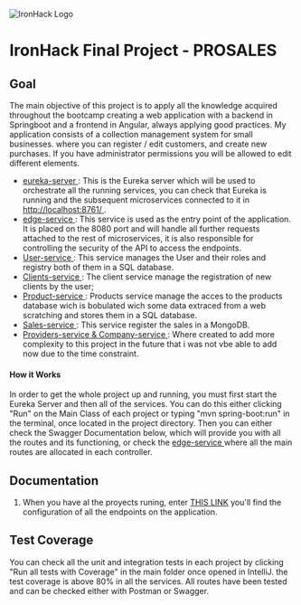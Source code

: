 ![IronHack Logo](https://s3-eu-west-1.amazonaws.com/ih-materials/uploads/upload_d5c5793015fec3be28a63c4fa3dd4d55.png)
# IronHack Final Project - PROSALES

## <a name="goal"></a>Goal
The main objective of this project is to apply all the knowledge acquired throughout the bootcamp creating a web application with a backend in Springboot and a frontend in Angular, always applying good practices. My application consists of a collection management system for small businesses. where you can register / edit customers, and create new purchases. If you have administrator permissions you will be allowed to edit different elements.
- [eureka-server
](#): This is the Eureka server which will be used to orchestrate all the running services, you can check that Eureka is running and the subsequent microservices connected to it in [http://localhost:8761/
](http://localhost:8761/).
- [edge-service
](#): This service is used as the entry point of the application. It is placed on the 8080 port and will handle all further requests attached to the rest of microservices, it is also responsible for controlling the security of the API to access the endpoints.
- [User-service
](#): This service manages the User and their roles and registry both of them in a SQL database.
- [Clients-service
](#): The client service manage the registration of new clients by the user;
- [Product-service
](#): Products service manage the acces to the products database wich is bobulated wich some data extraced from a web scratching and stores them in a SQL database.
- [Sales-service
](#): This service register the sales in a MongoDB.
- [Providers-service & Company-service
](#): Where created to add more complexity to this project in the future that i was not vbe able to add now due to the time constraint.

#### How it Works
In order to get the whole project up and running, you must first start the Eureka Server and then all of the services. You can do this either clicking "Run" on the Main Class of each project or typing "mvn spring-boot:run" in the terminal, once located in the project directory.
Then you can either check the Swagger Documentation below, which will provide you with all the routes and its functioning, or check the [edge-service
](#) where all the main routes are allocated in each controller.

## <a name="documentation"></a>Documentation
1. When you have al the proyects runing, enter [THIS LINK](http://localhost:8080//swagger-ui.html#/) you'll find the configuration of all the endpoints on the application.
## <a name="test-coverage"></a>Test Coverage
You can check all the unit and integration tests in each project by clicking "Run all tests with Coverage" in the main folder once opened in IntelliJ.
the test coverage is above 80% in all the services.
All routes have been tested and can be checked either with Postman or Swagger.
